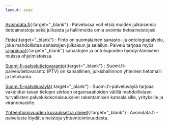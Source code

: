 ```yaml
---
layout: page
---
```

[Avoindata.fi](http://Avoindata.fi){:target="_blank"}
: Palvelussa voit etsiä muiden julkaisemia tietoaineistoja sekä julkaista ja
hallinnoida omia avoimia tietoaineistojasi.

[Finto](https://finto.fi/fi/){:target="_blank"}
: Finto on suomalainen sanasto- ja ontologiapalvelu, joka mahdollistaa sanastojen julkaisun ja selailun. Palvelu tarjoaa myös [rajapinnat](http://api.finto.fi/){:target="_blank"} sanastojen ja ontologioiden hyödyntämiseen muissa ohjelmistoissa.

[Suomi.fi-palvelutietovaranto](http://esuomi.fi/palveluntarjoajille/palvelutietovaranto/){:target="_blank"}
: Suomi.fi-palvelutietovaranto (PTV) on kansallinen, julkishallinnon yhteinen tietomalli ja tietokanta.

[Suomi.fi-palveluväylä](http://esuomi.fi/palveluntarjoajille/palveluvayla/){:target="_blank"}
: Suomi.fi-palveluväylä tarjoaa vakioidun tavan tietojen siirtoon organisaatioiden välillä mahdollistaen turvallisten palvelukokonaisuuksien rakentamisen kansalaisille, yrityksille ja viranomaisille.

[Yhteentoimivuuden kuvaukset ja ohjeet](https://www.avoindata.fi/data/fi/dataset?collection_type=Interoperability+Tools){:target="_blank"}
: Avoindata.fi -palvelusta löydät aineistoja yhteentoimivuudesta.
